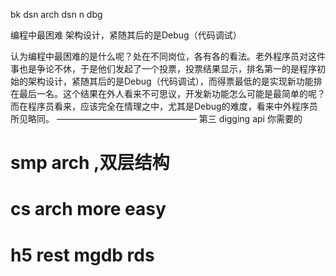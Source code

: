 bk dsn arch dsn  n dbg



编程中最困难   架构设计，紧随其后的是Debug（代码调试）


认为编程中最困难的是什么呢？处在不同岗位，各有各的看法。老外程序员对这件事也是争论不休，于是他们发起了一个投票，投票结果显示，排名第一的是程序初始的架构设计，紧随其后的是Debug（代码调试），而得票最低的是实现新功能排在最后一名。这个结果在外人看来不可思议，开发新功能怎么可能是最简单的呢？而在程序员看来，应该完全在情理之中，尤其是Debug的难度，看来中外程序员所见略同。
————————————————
第三  digging api 你需要的


# smp arch   ,双层结构

# cs arch more easy

# h5 rest mgdb rds



